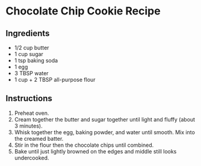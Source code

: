 # Chocolate Chip Cookie Recipe

## Ingredients

- 1/2 cup butter
- 1 cup sugar
- 1 tsp baking soda
- 1 egg
- 3 TBSP water
- 1 cup + 2 TBSP all-purpose flour

## Instructions

1. Preheat oven.
2. Cream together the butter and sugar together until light and fluffy (about 3 minutes).
3. Whisk together the egg, baking powder, and water until smooth. Mix into the creamed batter.
4. Stir in the flour then the chocolate chips until combined.
5. Bake until just lightly browned on the edges and middle still looks undercooked.
